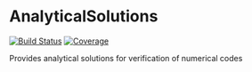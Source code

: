 # AnalyticalSolutions

[![Build Status](https://github.com/awegger/AnalyticalSolutions.jl/actions/workflows/CI.yml/badge.svg?branch=main)](https://github.com/awegger/AnalyticalSolutions.jl/actions/workflows/CI.yml?query=branch%3Amain)
[![Coverage](https://codecov.io/gh/awegger/AnalyticalSolutions.jl/branch/main/graph/badge.svg)](https://codecov.io/gh/awegger/AnalyticalSolutions.jl)

Provides analytical solutions for verification of numerical codes

